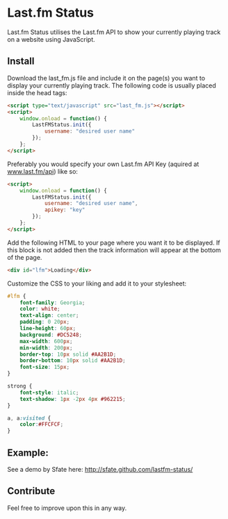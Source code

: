 # Last.fm Status

Last.fm Status utilises the Last.fm API to show your currently playing track on a website using JavaScript.

## Install

Download the last_fm.js file and include it on the page(s) you want to display your currently playing track. The following code is usually placed inside the head tags:
```html
<script type="text/javascript" src="last_fm.js"></script>
<script>
	window.onload = function() {
		LastFMStatus.init({
			username: "desired user name"
		});
	};
</script>
```

Preferably you would specify your own Last.fm API Key (aquired at www.last.fm/api) like so:
```html
<script>
	window.onload = function() {
		LastFMStatus.init({
			username: "desired user name",
			apikey: "key"
		});
	};
</script>
```

Add the following HTML to your page where you want it to be displayed. If this block is not added then the track information will appear at the bottom of the page.
```html
<div id="lfm">Loading</div>
```

Customize the CSS to your liking and add it to your stylesheet:
```css
#lfm {
	font-family: Georgia;
	color: white;
	text-align: center;
	padding: 0 20px;
	line-height: 60px;
	background: #DC5248;
	max-width: 600px;
	min-width: 200px; 
	border-top: 10px solid #AA2B1D;
	border-bottom: 10px solid #AA2B1D;
	font-size: 15px;
}

strong {
	font-style: italic;
	text-shadow: 1px -2px 4px #962215;
}

a, a:visited {
	color:#FFCFCF;
}
```

## Example:

See a demo by Sfate here: http://sfate.github.com/lastfm-status/

## Contribute

Feel free to improve upon this in any way.
